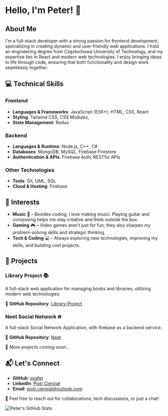 # Hello, I'm Peter! 👋  

## About Me  
I'm a full-stack developer with a strong passion for frontend development, specializing in creating dynamic and user-friendly web applications. I hold an engineering degree from Częstochowa University of Technology, and my expertise lies in React and modern web technologies. I enjoy bringing ideas to life through code, ensuring that both functionality and design work seamlessly together.  

## 💻 Technical Skills  
### Frontend  
- **Languages & Frameworks**: JavaScript (ES6+), HTML, CSS, React  
- **Styling**: Tailwind CSS, CSS Modules,
- **State Management**: Redux

### Backend  
- **Languages & Runtime**: Node.js, C++, C#  
- **Databases**: MongoDB, MySQL, Firebase Firestore  
- **Authentication & APIs**: Firebase Auth, RESTful APIs  

### Other Technologies  
- **Tools**: Git, UML, SQL  
- **Cloud & Hosting**: Firebase

## 🎵 Interests  
- **Music** 🎸 – Besides coding, I love making music. Playing guitar and composing helps me stay creative and think outside the box.  
- **Gaming** 🎮 – Video games aren’t just for fun; they also sharpen my problem-solving skills and strategic thinking.  
- **Tech & Coding** 💻 – Always exploring new technologies, improving my skills, and building cool projects.  

## 🚀 Projects  
### Library Project 📚  
A full-stack web application for managing books and libraries, utilizing modern web technologies.  

🔗 **GitHub Repository**: [Library-Project](https://github.com/psafer/Library-Project)

### Neet Social Network 🔥
A full-stack Social Network Application, with firebase as a backend service.  

🔗 **GitHub Repository**: [Neet](https://github.com/psafer/neet)  

🚧 *More projects coming soon...*  

## 📬 Let's Connect  
- **GitHub**: [psafer](https://github.com/psafer)  
- **LinkedIn**: [Piotr Cierpiał](https://www.linkedin.com/in/piotr-cierpiał/)  
- **Email**: [piotr.cierpial@outlook.com](mailto:piotr.cierpial@outlook.com)  

📩 Feel free to reach out for collaborations, tech discussions, or just a chat!  

![Peter's GitHub Stats](https://github-readme-stats.vercel.app/api?username=psafer&show_icons=true)  
